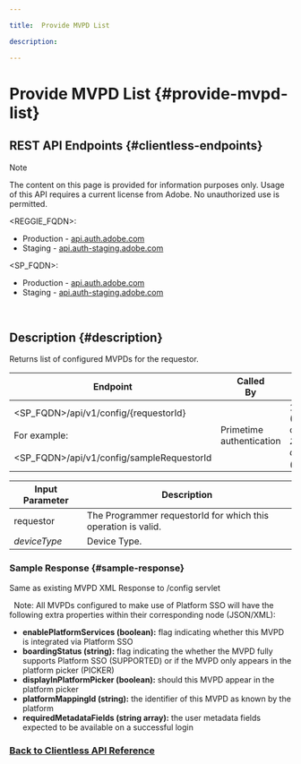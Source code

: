 ```yaml
---

title:  Provide MVPD List

description:

---
```


# Provide MVPD List {#provide-mvpd-list}

## REST API Endpoints {#clientless-endpoints}

>[!NOTE] 
>
>The content on this page is provided for information purposes only. Usage of this API requires a current license from Adobe. No unauthorized use is permitted.

<REGGIE_FQDN>:

* Production - [api.auth.adobe.com](http://api.auth.adobe.com/)
* Staging - [api.auth-staging.adobe.com](http://api.auth-staging.adobe.com/)

<SP_FQDN>:

* Production - [api.auth.adobe.com](http://api.auth.adobe.com/)
* Staging - [api.auth-staging.adobe.com](http://api.auth-staging.adobe.com/)

 </br>

## Description {#description}

Returns list of configured MVPDs for the requestor. 


| Endpoint | Called  </br>By | Input   </br>Params | HTTP  </br>Method | Response | HTTP  </br>Response |
| --- | --- | --- | --- | --- | --- |
| <SP_FQDN>/api/v1/config/{requestorId}</br></br>For example:</br></br><SP_FQDN>/api/v1/config/sampleRequestorId | Primetime authentication | 1.  Requestor</br>    (Path component)</br>_2.  deviceType (deprecated)_ | GET | XML or JSON containing list of MVPDs. | 200 |

| Input Parameter | Description                                                   |
| --------------- | ------------------------------------------------------------- |
| requestor       | The Programmer requestorId for which this operation is valid. |
| *deviceType*    | Device Type. |

### Sample Response {#sample-response}

Same as existing MVPD XML Response to /config servlet

 
Note: All MVPDs configured to make use of Platform SSO will have the following extra properties within their corresponding node (JSON/XML):

* **enablePlatformServices (boolean):** flag indicating whether this MVPD is integrated via Platform SSO
* **boardingStatus (string):** flag indicating the whether the MVPD fully supports Platform SSO (SUPPORTED) or if the MVPD only appears in the platform picker (PICKER)
* **displayInPlatformPicker (boolean):** should this MVPD appear in the platform picker
* **platformMappingId (string):** the identifier of this MVPD as known by the platform
* **requiredMetadataFields (string array):** the user metadata fields expected to be available on a successful login


### [Back to Clientless API Reference](http://tve.helpdocsonline.com/clientless-api-reference)
